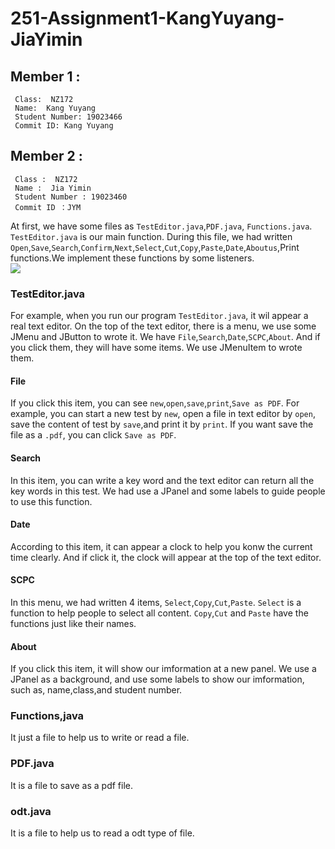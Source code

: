 # 251-Assignment1-KangYuyang-JiaYimin

## Member 1 : 
     Class:  NZ172 
     Name:  Kang Yuyang 
     Student Number: 19023466 
     Commit ID: Kang Yuyang 
     
## Member 2 : 
     Class :  NZ172
     Name :  Jia Yimin
     Student Number : 19023460
     Commit ID ：JYM
     
At first, we have some files as `TestEditor.java`,`PDF.java`, `Functions.java`.<br>
`TestEditor.java` is our main function. During this file, we had written `Open`,`Save`,`Search`,`Confirm`,`Next`,`Select`,`Cut`,`Copy`,`Paste`,`Date`,`Aboutus`,Print functions.We implement these functions by some listeners. <br>
![](https://github.com/tsmagic314159/251-Assignment1-KangYuyang-JiaYimin/blob/master/YPW25%609J9P%5B~NGZ%5D0B19%7D9.png) 
### TestEditor.java
For example, when you run our program `TestEditor.java`, it wil appear a real text editor. On the top of the text editor, there is a menu, we use some JMenu and JButton to wrote it. We have `File`,`Search`,`Date`,`SCPC`,`About`. And if you click them, they will have some items. We use JMenuItem to wrote them. 
#### File
If you click this item, you can see `new`,`open`,`save`,`print`,`Save as PDF`. For example, you can start a new test by `new`, open a file in text editor by `open`, save the content of test by `save`,and print it by `print`. If you want save the file as a `.pdf`, you can click `Save as PDF`.
#### Search
In this item, you can write a key word and the text editor can return all the key words in this test.  We had use a JPanel and some labels to guide people to use this function.
#### Date
According to this item, it can appear a clock to help you konw the current time clearly. And if click it, the clock will appear at the top of the text editor.
#### SCPC
In this menu, we had written 4 items, `Select`,`Copy`,`Cut`,`Paste`. `Select` is a function to help people to select all content. `Copy`,`Cut` and `Paste` have the functions just like their names.
#### About 
If you click this item, it will show our imformation at a new panel. We use a JPanel as a background, and use some labels to show our imformation, such as, name,class,and student number.

 
### Functions,java
It just a  file to help us to write or read a file. 


### PDF.java
It is a file to save as a pdf file.


### odt.java
It is a file to help us to read a odt type of file.




















